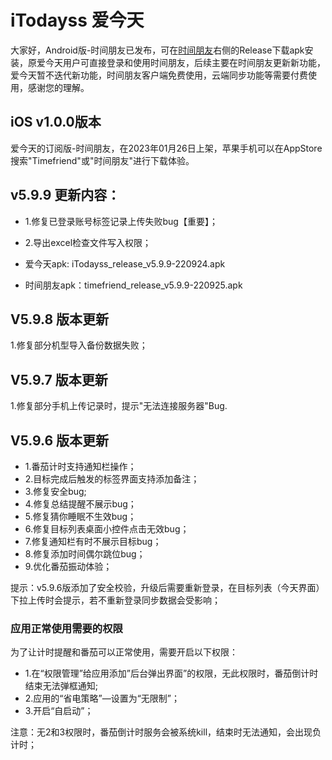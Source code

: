 # iTodayss 爱今天

大家好，Android版-时间朋友已发布，可在[时间朋友](https://github.com/Yaohong9257/TimeFriend)右侧的Release下载apk安装，原爱今天用户可直接登录和使用时间朋友，后续主要在时间朋友更新新功能，爱今天暂不迭代新功能，时间朋友客户端免费使用，云端同步功能等需要付费使用，感谢您的理解。

## iOS v1.0.0版本
爱今天的订阅版-时间朋友，在2023年01月26日上架，苹果手机可以在AppStore搜索"Timefriend"或"时间朋友"进行下载体验。


## v5.9.9 更新内容：
* 1.修复已登录账号标签记录上传失败bug【重要】；
* 2.导出excel检查文件写入权限；

* 爱今天apk: iTodayss_release_v5.9.9-220924.apk
* 时间朋友apk：timefriend_release_v5.9.9-220925.apk


## V5.9.8 版本更新
1.修复部分机型导入备份数据失败；


## V5.9.7 版本更新
1.修复部分手机上传记录时，提示"无法连接服务器"Bug.


## V5.9.6 版本更新
* 1.番茄计时支持通知栏操作；
* 2.目标完成后触发的标签界面支持添加备注；
* 3.修复安全bug;
* 4.修复总结提醒不展示bug；
* 5.修复猜你睡眠不生效bug；
* 6.修复目标列表桌面小控件点击无效bug；
* 7.修复通知栏有时不展示目标bug；
* 8.修复添加时间偶尔跳位bug；
* 9.优化番茄振动体验；

提示：v5.9.6版添加了安全校验，升级后需要重新登录，在目标列表（今天界面）下拉上传时会提示，若不重新登录同步数据会受影响；

### 应用正常使用需要的权限

为了让计时提醒和番茄可以正常使用，需要开启以下权限：
* 1.在“权限管理”给应用添加”后台弹出界面”的权限，无此权限时，番茄倒计时结束无法弹框通知;
* 2.应用的“省电策略”—设置为“无限制”；
* 3.开启“自启动”；

注意：无2和3权限时，番茄倒计时服务会被系统kill，结束时无法通知，会出现负计时；


